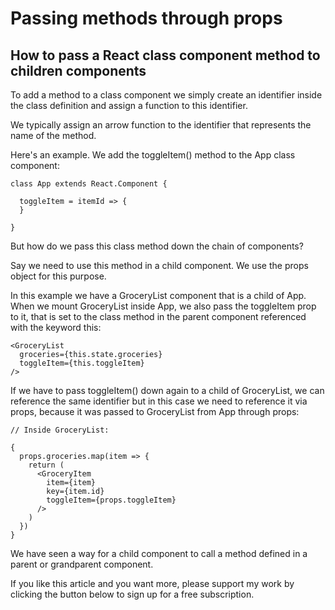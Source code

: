 # Passing methods through props
## How to pass a React class component method to children components

To add a method to a class component we simply create an identifier inside the class definition and assign a function to this identifier.

We typically assign an arrow function to the identifier that represents the name of the method.

Here's an example. We add the toggleItem() method to the App class component:

```
class App extends React.Component {

  toggleItem = itemId => {
  }

}
```

But how do we pass this class method down the chain of components? 

Say we need to use this method in a child component. We use the props object for this purpose.

In this example we have a GroceryList component that is a child of App.
When we mount GroceryList inside App, we also pass the toggleItem prop to it, that is set to the class method in the parent component referenced with the keyword this:

```
<GroceryList
  groceries={this.state.groceries}
  toggleItem={this.toggleItem}
/>
```

If we have to pass toggleItem() down again to a child of GroceryList, we can reference the same identifier but in this case we need to reference it via props, because it was passed to GroceryList from App through props:

```
// Inside GroceryList:

{
  props.groceries.map(item => {
    return (
      <GroceryItem
        item={item}
        key={item.id}
        toggleItem={props.toggleItem}
      />
    )
  })
}
```

We have seen a way for a child component to call a method defined in a parent or grandparent component.

If you like this article and you want more, please support my work by clicking the button below to sign up for a free subscription.

